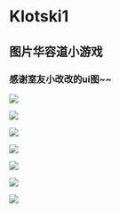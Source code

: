 # Klotski1

## 图片华容道小游戏

### 感谢室友小改改的ui图~~

![](https://github.com/Xxxseventea/Klotski1/blob/master/images/2%20(1).png)


![](https://github.com/Xxxseventea/Klotski1/blob/master/images/2%20(2).png)

![](https://github.com/Xxxseventea/Klotski1/blob/master/images/3.png)

![](https://github.com/Xxxseventea/Klotski1/blob/master/images/4.png)

![](https://github.com/Xxxseventea/Klotski1/blob/master/images/5.png)

![](https://github.com/Xxxseventea/Klotski1/blob/master/images/6.png)

![](https://github.com/Xxxseventea/Klotski1/blob/master/images/7.png)
